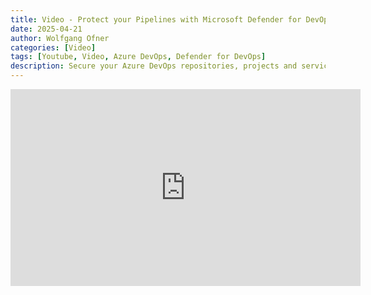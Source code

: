 ```yaml
---
title: Video - Protect your Pipelines with Microsoft Defender for DevOps
date: 2025-04-21
author: Wolfgang Ofner
categories: [Video]
tags: [Youtube, Video, Azure DevOps, Defender for DevOps]
description: Secure your Azure DevOps repositories, projects and service connections with the Microsoft Defender for DevOps.
---
```


<iframe width="560" height="315" src="https://www.youtube.com/embed/SD01dp4AKmg" title="YouTube video player" frameborder="0" allow="accelerometer; autoplay; clipboard-write; encrypted-media; gyroscope; picture-in-picture; web-share" referrerpolicy="strict-origin-when-cross-origin" allowfullscreen></iframe>